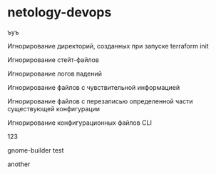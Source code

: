 # netology-devops
ъуъ

Игнорирование директорий, созданных при запуске terraform init

Игнорирование стейт-файлов

Игнорирование логов падений

Игнорирование файлов с чувствительной информацией

Игнорирование файлов с перезаписью определенной части существующей конфигурации

Игнорирование конфигурационных файлов CLI 

123

gnome-builder test

another
